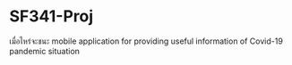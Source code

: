 # SF341-Proj
เมื่อไหร่จะชนะ mobile application for providing useful information of Covid-19 pandemic situation
